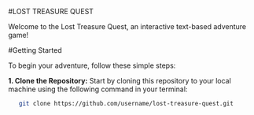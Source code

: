 #LOST TREASURE QUEST

Welcome to the Lost Treasure Quest, an interactive text-based adventure game!

#Getting Started

To begin your adventure, follow these simple steps:

**1. Clone the Repository:** 
	Start by cloning this repository to your local machine using the following command in your terminal:
```bash
   git clone https://github.com/username/lost-treasure-quest.git
```
